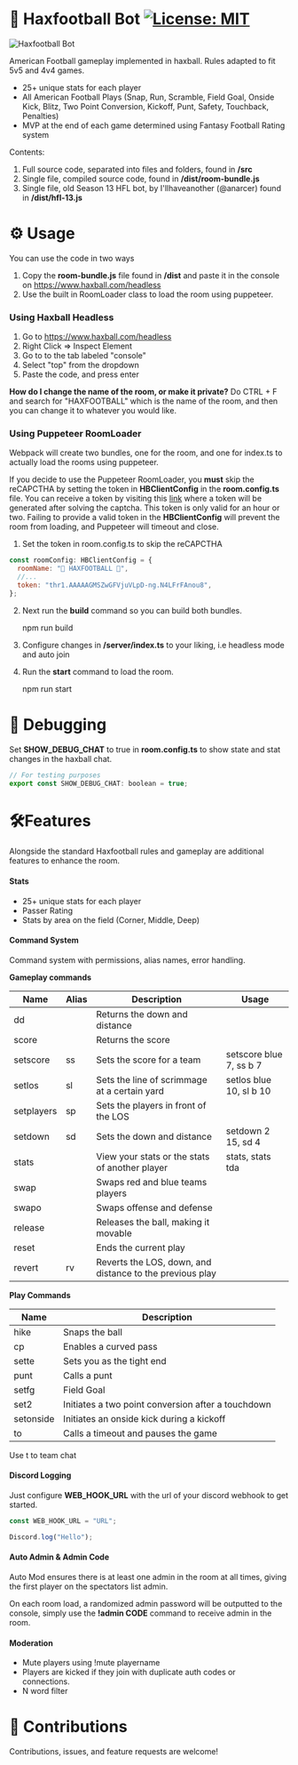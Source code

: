 # 🏈 Haxfootball Bot [![License: MIT](https://img.shields.io/badge/License-MIT-yellow.svg)](https://opensource.org/licenses/MIT)

![Haxfootball Bot](https://i.imgur.com/7jwWrDH.png)

American Football gameplay implemented in haxball. Rules adapted to fit 5v5 and 4v4 games.

- 25+ unique stats for each player
- All American Football Plays (Snap, Run, Scramble, Field Goal, Onside Kick, Blitz, Two Point Conversion, Kickoff, Punt, Safety, Touchback, Penalties)
- MVP at the end of each game determined using Fantasy Football Rating system

Contents:

1.  Full source code, separated into files and folders, found in **/src**
2.  Single file, compiled source code, found in **/dist/room-bundle.js**
3.  Single file, old Season 13 HFL bot, by I'llhaveanother (@anarcer) found in **/dist/hfl-13.js**

# ⚙️ Usage

You can use the code in two ways

1.  Copy the **room-bundle.js** file found in **/dist** and paste it in the console on https://www.haxball.com/headless
2.  Use the built in RoomLoader class to load the room using puppeteer.

### Using Haxball Headless

1. Go to https://www.haxball.com/headless
2. Right Click => Inspect Element
3. Go to to the tab labeled "console"
4. Select "top" from the dropdown
5. Paste the code, and press enter

**How do I change the name of the room, or make it private?**
Do CTRL + F and search for "HAXFOOTBALL" which is the name of the room, and then you can change it to whatever you would like.

### Using Puppeteer RoomLoader

Webpack will create two bundles, one for the room, and one for index.ts to actually load the rooms using puppeteer.

If you decide to use the Puppeteer RoomLoader, you **must** skip the reCAPCTHA by setting the token in **HBClientConfig** in the **room.config.ts** file. You can receive a token by visiting this [link](https://www.haxball.com/headlesstoken) where a token will be generated after solving the captcha. This token is only valid for an hour or two. Failing to provide a valid token in the **HBClientConfig** will prevent the room from loading, and Puppeteer will timeout and close.

1. Set the token in room.config.ts to skip the reCAPCTHA

```js
const roomConfig: HBClientConfig = {
  roomName: "🏈 HAXFOOTBALL 🏈",
  //...
  token: "thr1.AAAAAGMSZwGFVjuVLpD-ng.N4LFrFAnou8",
};
```

2. Next run the **build** command so you can build both bundles.

   npm run build

3. Configure changes in **/server/index.ts** to your liking, i.e headless mode and auto join

4. Run the **start** command to load the room.

   npm run start

# 🔧 Debugging

Set **SHOW_DEBUG_CHAT** to true in **room.config.ts** to show state and stat changes in the haxball chat.

```js
// For testing purposes
export const SHOW_DEBUG_CHAT: boolean = true;
```

# 🛠️Features

Alongside the standard Haxfootball rules and gameplay are additional features to enhance the room.

#### Stats

- 25+ unique stats for each player
- Passer Rating
- Stats by area on the field (Corner, Middle, Deep)

#### Command System

Command system with permissions, alias names, error handling.

**Gameplay commands**

| Name       | Alias | Description                                              | Usage                   |
| ---------- | ----- | -------------------------------------------------------- | ----------------------- |
| dd         |       | Returns the down and distance                            |                         |
| score      |       | Returns the score                                        |                         |
| setscore   | ss    | Sets the score for a team                                | setscore blue 7, ss b 7 |
| setlos     | sl    | Sets the line of scrimmage at a certain yard             | setlos blue 10, sl b 10 |
| setplayers | sp    | Sets the players in front of the LOS                     |                         |
| setdown    | sd    | Sets the down and distance                               | setdown 2 15, sd 4      |
| stats      |       | View your stats or the stats of another player           | stats, stats tda        |
| swap       |       | Swaps red and blue teams players                         |                         |
| swapo      |       | Swaps offense and defense                                |                         |
| release    |       | Releases the ball, making it movable                     |                         |
| reset      |       | Ends the current play                                    |                         |
| revert     | rv    | Reverts the LOS, down, and distance to the previous play |                         |

**Play Commands**

| Name      | Description                                        |
| --------- | -------------------------------------------------- |
| hike      | Snaps the ball                                     |
| cp        | Enables a curved pass                              |
| sette     | Sets you as the tight end                          |
| punt      | Calls a punt                                       |
| setfg     | Field Goal                                         |
| set2      | Initiates a two point conversion after a touchdown |
| setonside | Initiates an onside kick during a kickoff          |
| to        | Calls a timeout and pauses the game                |

Use t to team chat

#### Discord Logging

Just configure **WEB_HOOK_URL** with the url of your discord webhook to get started.

```js
const WEB_HOOK_URL = "URL";

Discord.log("Hello");
```

#### Auto Admin & Admin Code

Auto Mod ensures there is at least one admin in the room at all times, giving the first player on the spectators list admin.

On each room load, a randomized admin password will be outputted to the console, simply use the **!admin CODE** command to receive admin in the room.

#### Moderation

- Mute players using !mute playername
- Players are kicked if they join with duplicate auth codes or  
  connections.
- N word filter

# 🤝 Contributions

Contributions, issues, and feature requests are welcome!
